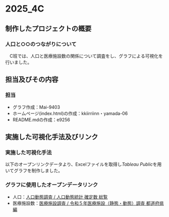 # 2025_4C  

## 制作したプロジェクトの概要  
### 人口と○○のつながりについて
　C班では、人口と医療施設数の関係について調査をし、グラフによる可視化を行いました。
　

## 担当及びその内容  
### 担当
  * グラフ作成：Mai-9403
  * ホームページ(index.html)の作成：kkiirriinn・yamada-06
  * README.mdの作成：e9256

## 実施した可視化手法及びリンク  
### 実施した可視化手法  
  以下のオープンリンクデータより、Excelファイルを取得し*Tableau Public*を用いてグラフを制作しました。
### グラフに使用したオープンデータリンク
  * 人口：[人口動態調査 / 人口動態統計 確定数 総覧](https://www.e-stat.go.jp/stat-search/database?page=1&layout=datalist&cycle=7&toukei=00450011&tstat=000001028897&tclass1=000001053058&tclass2=000001053061&tclass3=000001053063&tclass4val=0&statdisp_id=0003411562)
  * 医療施設数：[医療施設調査 / 令和５年医療施設（静態・動態）調査 都道府県編](https://www.e-stat.go.jp/stat-search/database?page=1&layout=datalist&cycle=7&toukei=00450021&tstat=000001030908&tclass1=000001222880&tclass2=000001222882&tclass3val=0&statdisp_id=0004024800)
